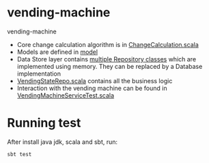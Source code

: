 # vending-machine
vending-machine
 - Core change calculation algorithm is in [ChangeCalculation.scala](https://github.com/feleio/vending-machine/blob/master/src/main/scala/io/fele/vending_machine/ChangeCalculation.scala)
 - Models are defined in [model](https://github.com/feleio/vending-machine/tree/master/src/main/scala/io/fele/vending_machine/model)
 - Data Store layer contains [multiple Repository classes](https://github.com/feleio/vending-machine/tree/master/src/main/scala/io/fele/vending_machine/repo) which are implemented using memory. They can be replaced by a Database implementation 
 - [VendingStateRepo.scala](https://github.com/feleio/vending-machine/blob/master/src/main/scala/io/fele/vending_machine/VendingMachineService.scala) contains all the business logic
 - Interaction with the vending machine can be found in [VendingMachineServiceTest.scala](https://github.com/feleio/vending-machine/blob/master/src/test/scala/io/fele/vending_machine/VendingMachineServiceTest.scala) 
 
# Running test
After install java jdk, scala and sbt, run:
```shell script
sbt test
```

